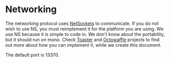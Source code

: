 Networking
==========

The networking protocol uses [NetSockets](https://netsockets.codeplex.com/) to communicate.
If you do not wish to use NS, you must reimplement it for the platform you are using.
We use NS because it is simple to code in. We don't know about the portability, but it should run on mono.
Check [Toaster](https://github.com/leetnet/Toaster) and [Octowaffle](https://github.com/leetnet/Octowaffle) projects to find out more about how you can implement it, while we create this document.

The default port is 13370.
